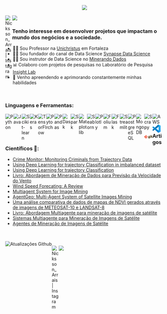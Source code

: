<p align="center">
  <img src="https://raw.githubusercontent.com/nickssonarrais/datascience/main/banner.gif" >
</p>

[<img align="left" alt="Nicksson_Arrais | Instagram" width="22px" src="https://upload.wikimedia.org/wikipedia/commons/5/58/Instagram-Icon.png" />](https://www.instagram.com/nickssonarrais/) [<img align="left"  width="22px" src="https://cdn.jsdelivr.net/npm/simple-icons@3.4.0/icons/linkedin.svg" />](https://www.linkedin.com/in/nickssonarrais/)
</br>

###  Tenho interesse em desenvolver projetos que impactam o mundo dos negócios e a sociedade.
- 👨‍🏫 Sou Professor na [Unichristus](https://unichristus.edu.br/) em Fortaleza
- 👨‍💻 Sou fundador do canal de Data Science [Synapse Data Science](https://linktr.ee/synapseds)
- 👨‍💼 Sou instrutor de Data Science no [Minerando Dados](https://youtu.be/dnsdPrhWWec)  
- 📊 Colaboro com projetos de pesquisas no Laboratório de Pesquisa [Insight Lab](https://insightlab.ufc.br/) 
- 🧠 Venho apreendendo e aprimorando constantemente minhas habilidades
<br/>

### Linguagens e Ferramentas:

<img align="left" alt="Python" width="26px" src="https://cdn3.iconfinder.com/data/icons/logos-and-brands-adobe/512/267_Python-512.png" />

<img align="left" alt="Java" width="26px" 
src="https://www.celsonunes.com.br/wp-content/uploads/2018/05/java-logo.png" />

<img align="left" alt="Scikit-learn" width="26px" src="https://upload.wikimedia.org/wikipedia/commons/0/05/Scikit_learn_logo_small.svg" />

<img align="left" alt="Keras" width="26px" src="https://upload.wikimedia.org/wikipedia/commons/a/ae/Keras_logo.svg" />

<img align="left" alt="TensorFlow" width="26px" src="http://www.lapix.ufsc.br/wp-content/uploads/2018/04/q8sc1KuZ_400x400.jpg" />

<img align="left" alt="Pytorch" width="26px" src="https://cdn.jsdelivr.net/npm/simple-icons@3.4.0/icons/pytorch.svg" />

<img align="left" alt="Pandas" width="26px" src="https://upload.wikimedia.org/wikipedia/commons/2/22/Pandas_mark.svg" />

<img align="left" alt="Dask" width="26px" src="https://docs.dask.org/en/latest/_images/dask_icon.svg" />

<img align="left" alt="Spark" width="26px" src="https://miro.medium.com/max/580/1*I7bOyAqdM489ct9eDtf89A.png" />

<img align="left" alt="Matplotlib" width="26px" src="https://static.javatpoint.com/tutorial/matplotlib/images/matplotlib-tutorial.png" />

<img align="left" alt="Seaborn" width="26px" src="https://seaborn.pydata.org/_images/logo-tall-lightbg.svg" />

<img align="left" alt="Plotly" width="26px" src="https://images.plot.ly/logo/new-branding/plotly-logomark.png" />

<img align="left" alt="Folium" width="26px" src="https://python-visualization.github.io/folium/_images/folium_logo.jpg" />

<img align="left" alt="Flask" width="26px" src="https://miro.medium.com/max/700/1*Q5EUk28Xc3iCDoMSkrd1_w.png" />

<img align="left" alt="Streamlit" width="26px" src="https://avatars.githubusercontent.com/u/45109972?s=200&v=4" />

<img align="left" alt="PostgreeSQL" width="26px" src="https://upload.wikimedia.org/wikipedia/commons/2/29/Postgresql_elephant.svg" />

<img align="left" alt="MongoDB" width="26px" src="https://miro.medium.com/max/300/1*fY5KPXK0C6csHKhnXkQQ8g.png" />

<img align="left" alt="Scrapy" width="26px" src="https://clasense4.files.wordpress.com/2015/11/scrapy-big-logo.png" />

<img align="left" alt="AWS" width="26px" src="https://cdn.jsdelivr.net/npm/simple-icons@3.4.0/icons/amazonaws.svg" />

<img align="left" alt="VS Code" width="26px" src="https://raw.githubusercontent.com/github/explore/80688e429a7d4ef2fca1e82350fe8e3517d3494d/topics/visual-studio-code/visual-studio-code.png" /> 

<!--<img align="left" alt="GitHub" width="26px" src="https://raw.githubusercontent.com/github/explore/78df643247d429f6cc873026c0622819ad797942/topics/github/github.png"/>
-->
<img align="left" alt="Git" width="26px" src="https://raw.githubusercontent.com/github/explore/80688e429a7d4ef2fca1e82350fe8e3517d3494d/topics/git/git.png"/>

<br/>
<br/>

### Artigos Científicos 📝:
- [Crime Monitor: Monitoring Criminals from Trajectory Data](https://www.scitepress.org.pdf) 
- [Using Deep Learning for trajectory Classification in imbalanced dataset](https://www.scitepress.org.pdf) 
- [Using Deep Learning for trajectory Classification](https://www.scitepress.org/Papers/2021/102279/102279.pdf) 
- [Livro: Abordagem de Mineração de Dados para Previsão da Velocidade do Vento](https://amzn.to/3dEjJB6)
- [Wind Speed Forecating: A Review](http://www.ijera.com/papers/Vol8_issue1/Part-1/B0801010409.pdf)
- [Multiagent System for Image Mining](https://www.intechopen.com/books/multi-agent-systems/multiagent-system-for-image-mining)
- [AgentGeo: Multi-Agent System of Satellite Images Mining](https://ieeexplore.ieee.org/document/7459619)
- [Uma análise comparativa de dados de mapas de NDVI gerados através de imagens de METEOSAT-10 e LANDSAT-8](https://proceedings.science/sbsr/papers/uma-analise-comparativa-de-dados-de-mapas-de-ndvi-gerados-atraves-de-imagens-de-meteosat-10-e-landsat-8)
- [Livro: Abordagem Multiagente para mineração de imagens de satélite](https://www.researchgate.net/publication/321225457_Abordagem_multiagente_para_mineracao_de_imagens_de_satelite)
- [Sistemas Multiagente para Mineração de Imagens de Satélite](http://marte2.sid.inpe.br/col/sid.inpe.br/marte2/2015/06.15.16.55.24/doc/p1649.pdf)
- [Agentes de Mineração de Imagens de Satélite](http://www.geoinfo.info/proceedings_geoinfo2014.split/Paper09-S-p14.pdf)


<br/>
<br/>


<img align="left" alt="Atualizações Github" src="https://github-readme-stats.vercel.app/api?username=nickssonarrais&show_icons=true&hide_border=true" />

[<img align="left" alt="Nicksson_Arrais | Instagram" width="22px" src="https://upload.wikimedia.org/wikipedia/commons/5/58/Instagram-Icon.png" />](https://www.instagram.com/nickssonarrais/) [<img align="left"  width="22px" src="https://cdn.jsdelivr.net/npm/simple-icons@3.4.0/icons/linkedin.svg" />](https://www.linkedin.com/in/nickssonarrais/)
</br>

